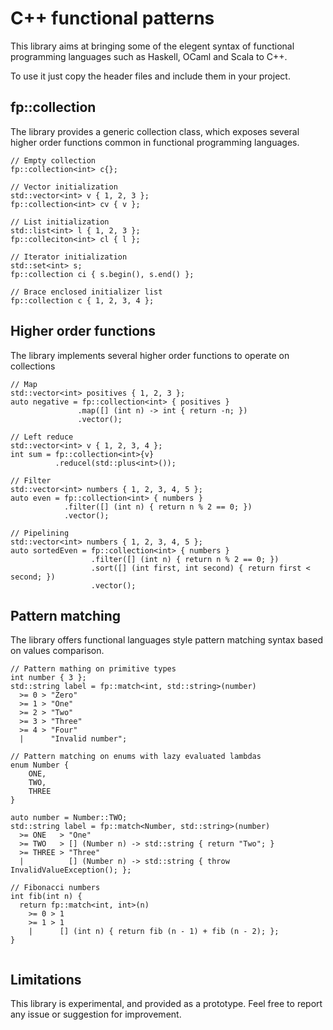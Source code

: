 C++ functional patterns
===

This library aims at bringing some of the elegent syntax of functional programming languages such as Haskell, OCaml and Scala to C++.

To use it just copy the header files and include them in your project.

fp::collection
---

The library provides a generic collection class, which exposes several higher order functions common in functional programming languages.


```
// Empty collection
fp::collection<int> c{};

// Vector initialization
std::vector<int> v { 1, 2, 3 };
fp::collection<int> cv { v };

// List initialization
std::list<int> l { 1, 2, 3 };
fp::colleciton<int> cl { l };

// Iterator initialization
std::set<int> s;
fp::collection ci { s.begin(), s.end() };

// Brace enclosed initializer list
fp::collection c { 1, 2, 3, 4 };

```

Higher order functions
---

The library implements several higher order functions to operate on collections

```
// Map
std::vector<int> positives { 1, 2, 3 };
auto negative = fp::collection<int> { positives }
               .map([] (int n) -> int { return -n; })
               .vector();

// Left reduce
std::vector<int> v { 1, 2, 3, 4 };
int sum = fp::collection<int>{v}
          .reducel(std::plus<int>());

// Filter
std::vector<int> numbers { 1, 2, 3, 4, 5 };
auto even = fp::collection<int> { numbers }
            .filter([] (int n) { return n % 2 == 0; })
            .vector();

// Pipelining
std::vector<int> numbers { 1, 2, 3, 4, 5 };
auto sortedEven = fp::collection<int> { numbers }
                  .filter([] (int n) { return n % 2 == 0; })
                  .sort([] (int first, int second) { return first < second; })
                  .vector();
```

Pattern matching
---

The library offers functional languages style pattern matching syntax based on values comparison.

```
// Pattern mathing on primitive types
int number { 3 };
std::string label = fp::match<int, std::string>(number)
  >= 0 > "Zero"
  >= 1 > "One"
  >= 2 > "Two"
  >= 3 > "Three"
  >= 4 > "Four"
  |      "Invalid number";

// Pattern matching on enums with lazy evaluated lambdas
enum Number {
    ONE,
    TWO,
    THREE
}

auto number = Number::TWO;
std::string label = fp::match<Number, std::string>(number)
  >= ONE   > "One"
  >= TWO   > [] (Number n) -> std::string { return "Two"; }
  >= THREE > "Three"
  |          [] (Number n) -> std::string { throw InvalidValueException(); };

// Fibonacci numbers
int fib(int n) {
  return fp::match<int, int>(n)
    >= 0 > 1
    >= 1 > 1
    |      [] (int n) { return fib (n - 1) + fib (n - 2); };
}
 
```

Limitations
---
This library is experimental, and provided as a prototype. Feel free to report any issue or suggestion for improvement.
